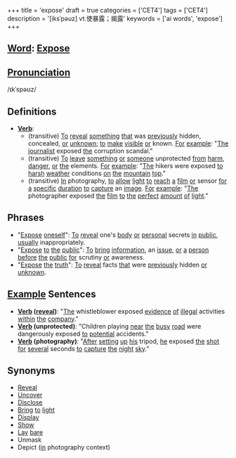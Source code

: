+++
title = 'expose'
draft = true
categories = ['CET4']
tags = ['CET4']
description = '[iksˈpəuz] vt.使暴露；揭露'
keywords = ['ai words', 'expose']
+++

## [Word](/post/word/): [Expose](/post/expose/)

## [Pronunciation](/post/pronunciation/)
/ɪkˈspəʊz/

## Definitions
- **[Verb](/post/verb/)**: 
  - (transitive) [To](/post/to/) [reveal](/post/reveal/) [something](/post/something/) [that](/post/that/) was [previously](/post/previously/) hidden, concealed, [or](/post/or/) [unknown](/post/unknown/); [to](/post/to/) [make](/post/make/) [visible](/post/visible/) [or](/post/or/) known. [For](/post/for/) [example](/post/example/): "[The](/post/the/) [journalist](/post/journalist/) exposed [the](/post/the/) corruption scandal."
  - (transitive) [To](/post/to/) [leave](/post/leave/) [something](/post/something/) [or](/post/or/) [someone](/post/someone/) unprotected [from](/post/from/) [harm](/post/harm/), [danger](/post/danger/), [or](/post/or/) [the](/post/the/) elements. [For](/post/for/) [example](/post/example/): "[The](/post/the/) hikers were exposed [to](/post/to/) [harsh](/post/harsh/) [weather](/post/weather/) conditions [on](/post/on/) [the](/post/the/) [mountain](/post/mountain/) [top](/post/top/)."
  - (transitive) [In](/post/in/) photography, [to](/post/to/) [allow](/post/allow/) [light](/post/light/) [to](/post/to/) [reach](/post/reach/) [a](/post/a/) [film](/post/film/) [or](/post/or/) sensor [for](/post/for/) [a](/post/a/) [specific](/post/specific/) [duration](/post/duration/) [to](/post/to/) [capture](/post/capture/) an [image](/post/image/). [For](/post/for/) [example](/post/example/): "[The](/post/the/) photographer exposed [the](/post/the/) [film](/post/film/) [to](/post/to/) [the](/post/the/) [perfect](/post/perfect/) [amount](/post/amount/) [of](/post/of/) [light](/post/light/)."

## Phrases
- "[Expose](/post/expose/) [oneself](/post/oneself/)": [To](/post/to/) [reveal](/post/reveal/) one's [body](/post/body/) [or](/post/or/) [personal](/post/personal/) secrets [in](/post/in/) [public](/post/public/), [usually](/post/usually/) inappropriately.
- "[Expose](/post/expose/) [to](/post/to/) [the](/post/the/) [public](/post/public/)": [To](/post/to/) [bring](/post/bring/) [information](/post/information/), an [issue](/post/issue/), [or](/post/or/) [a](/post/a/) [person](/post/person/) [before](/post/before/) [the](/post/the/) [public](/post/public/) [for](/post/for/) scrutiny [or](/post/or/) awareness.
- "[Expose](/post/expose/) [the](/post/the/) [truth](/post/truth/)": [To](/post/to/) [reveal](/post/reveal/) facts [that](/post/that/) were [previously](/post/previously/) hidden [or](/post/or/) [unknown](/post/unknown/).

## [Example](/post/example/) Sentences
- **[Verb](/post/verb/) ([reveal](/post/reveal/))**: "[The](/post/the/) whistleblower exposed [evidence](/post/evidence/) [of](/post/of/) [illegal](/post/illegal/) activities [within](/post/within/) [the](/post/the/) [company](/post/company/)."
- **[Verb](/post/verb/) (unprotected)**: "Children playing [near](/post/near/) [the](/post/the/) [busy](/post/busy/) [road](/post/road/) were dangerously exposed [to](/post/to/) [potential](/post/potential/) accidents."
- **[Verb](/post/verb/) (photography)**: "[After](/post/after/) [setting](/post/setting/) [up](/post/up/) [his](/post/his/) tripod, [he](/post/he/) exposed [the](/post/the/) [shot](/post/shot/) [for](/post/for/) [several](/post/several/) seconds [to](/post/to/) [capture](/post/capture/) [the](/post/the/) [night](/post/night/) [sky](/post/sky/)."

## Synonyms
- [Reveal](/post/reveal/)
- [Uncover](/post/uncover/)
- [Disclose](/post/disclose/)
- [Bring](/post/bring/) [to](/post/to/) [light](/post/light/)
- [Display](/post/display/)
- [Show](/post/show/)
- [Lay](/post/lay/) [bare](/post/bare/)
- Unmask
- Depict ([in](/post/in/) photography context)
